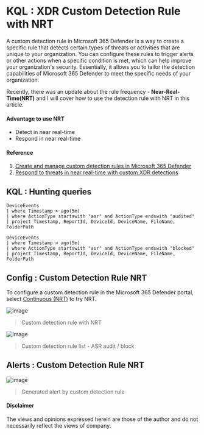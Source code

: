 # KQL : XDR Custom Detection Rule with NRT
A custom detection rule in Microsoft 365 Defender is a way to create a specific rule that detects certain types of threats or activities that are unique to your organization. You can configure these rules to trigger alerts or other actions when a specific condition is met, which can help improve your organization's security. Essentially, it allows you to tailor the detection capabilities of Microsoft 365 Defender to meet the specific needs of your organization.

Recently, there was an update about the rule frequency - **Near-Real-Time(NRT)** and I will cover how to use the detection rule with NRT in this article.

#### Advantage to use NRT
- Detect in near real-time
- Respond in near real-time

#### Reference
1. [Create and manage custom detection rules in Microsoft 365 Defender](https://learn.microsoft.com/en-us/microsoft-365/security/defender/custom-detection-rules?view=o365-worldwide)
2. [Respond to threats in near real-time with custom XDR detections](https://techcommunity.microsoft.com/t5/microsoft-365-defender-blog/respond-to-threats-in-near-real-time-with-custom-detections/ba-p/3761243)



## KQL : Hunting queries
```kql
DeviceEvents
| where Timestamp > ago(5m)
| where ActionType startswith "asr" and ActionType endswith "audited"
| project Timestamp, ReportId, DeviceId, DeviceName, FileName, FolderPath
```
```kql
DeviceEvents
| where Timestamp > ago(5m)
| where ActionType startswith "asr" and ActionType endswith "blocked"
| project Timestamp, ReportId, DeviceId, DeviceName, FileName, FolderPath
```
## Config : Custom Detection Rule NRT
To configure a custom detection rule in the Microsoft 365 Defender portal, select [Continuous (NRT)](https://learn.microsoft.com/en-us/microsoft-365/security/defender/custom-detection-rules?view=o365-worldwide) to try NRT.

![image](https://user-images.githubusercontent.com/120234772/228133466-69fb1e17-c5f2-4130-ba27-3562ce119c40.png)
> Custom detection rule with NRT

![image](https://user-images.githubusercontent.com/120234772/228149676-e2ac0076-f004-46af-8d6b-7845f6d46830.png)
> Custom detection rule list - ASR audit / block
 
## Alerts : Custom Detection Rule NRT

![image](https://user-images.githubusercontent.com/120234772/228417777-ecde3e84-acdb-4c96-be8b-59cf826b7815.png)
> Generated alert by custom detection rule

#### Disclaimer
The views and opinions expressed herein are those of the author and do not necessarily reflect the views of company.

